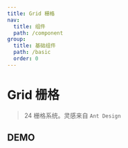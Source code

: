 ```yaml
---
title: Grid 栅格
nav:
  title: 组件
  path: /component
group:
  title: 基础组件
  path: /basic
  order: 0
---
```


# Grid 栅格

> 24 栅格系统。灵感来自 `Ant Design`

## DEMO

<code defaultShowCode src="./__fixtures__/basic.tsx"></code>

<API src="./row.tsx"></API>

<API src="./col.tsx"></API>
